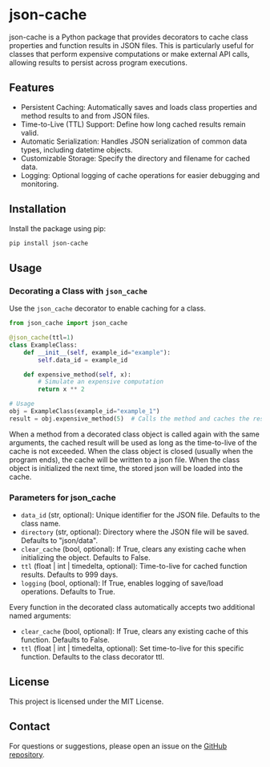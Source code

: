 # json-cache

json-cache is a Python package that provides decorators to cache class properties and function results in JSON files. This is particularly useful for classes that perform expensive computations or make external API calls, allowing results to persist across program executions.

## Features

- Persistent Caching: Automatically saves and loads class properties and method results to and from JSON files.
- Time-to-Live (TTL) Support: Define how long cached results remain valid.
- Automatic Serialization: Handles JSON serialization of common data types, including datetime objects.
- Customizable Storage: Specify the directory and filename for cached data.
- Logging: Optional logging of cache operations for easier debugging and monitoring.

## Installation

Install the package using pip:
```bash
pip install json-cache
```
## Usage

### Decorating a Class with `json_cache`
Use the `json_cache` decorator to enable caching for a class.

```python
from json_cache import json_cache

@json_cache(ttl=1)
class ExampleClass:
    def __init__(self, example_id="example"):
        self.data_id = example_id

    def expensive_method(self, x):
        # Simulate an expensive computation
        return x ** 2

# Usage
obj = ExampleClass(example_id="example_1")
result = obj.expensive_method(5)  # Calls the method and caches the result
```

When a method from a decorated class object is called again with the same arguments, the cached result will be used as long as the time-to-live of the cache is not exceeded. When the class object is closed (usually when the program ends), the cache will be written to a json file. When the class object is initialized the next time, the stored json will be loaded into the cache.    

### Parameters for json_cache
- `data_id` (str, optional): Unique identifier for the JSON file. Defaults to the class name.
- `directory` (str, optional): Directory where the JSON file will be saved. Defaults to "json/data".
- `clear_cache` (bool, optional): If True, clears any existing cache when initializing the object. Defaults to False.
- `ttl` (float | int | timedelta, optional): Time-to-live for cached function results. Defaults to 999 days.
- `logging` (bool, optional): If True, enables logging of save/load operations. Defaults to True.

Every function in the decorated class automatically accepts two additional named arguments:
- `clear_cache` (bool, optional): If True, clears any existing cache of this function. Defaults to False.
- `ttl` (float | int | timedelta, optional): Set time-to-live for this specific function. Defaults to the class decorator ttl.

## License
This project is licensed under the MIT License.

## Contact
For questions or suggestions, please open an issue on the [GitHub repository](https://github.com/Redundando/json_cache).



